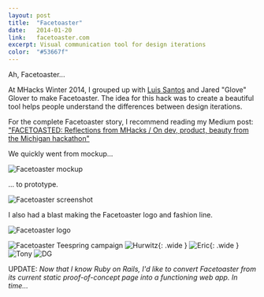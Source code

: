 ```yaml
---
layout: post
title:  "Facetoaster"
date:   2014-01-20
link:	facetoaster.com
excerpt: Visual communication tool for design iterations
color:	"#53667f"
---
```


Ah, Facetoaster...

At MHacks Winter 2014, I grouped up with [Luis Santos](#) and Jared "Glove" Glover to make Facetoaster. The idea for this hack was to create a beautiful tool helps people understand the differences between design iterations.

For the complete Facetoaster story, I recommend reading my Medium post: ["FACETOASTED: Reflections from MHacks / On dev, product, beauty from the Michigan hackathon"](https://medium.com/@jhilmd/facetoasted-reflections-from-mhacks-5a718169b6b)

We quickly went from mockup...

![Facetoaster mockup](/assets/facetoaster-web.png)

... to prototype.

![Facetoaster screenshot](/assets/facetoaster-screenshot.png)

I also had a blast making the Facetoaster logo and fashion line.

![Facetoaster logo](/assets/facetoaster-logo-big.png)

![Facetoaster Teespring campaign](/assets/facetoaster-teespring.png)
![Hurwitz](/assets/facetoaster-shirt-adam.jpg){: .wide }
![Eric](/assets/facetoaster-shirt-eric.jpg){: .wide }
![Tony](/assets/facetoaster-shirt-tony.jpg)
![DG](/assets/facetoaster-shirt-dan.jpg)

UPDATE: _Now that I know Ruby on Rails, I'd like to convert Facetoaster from its current static proof-of-concept page into a functioning web app. In time..._